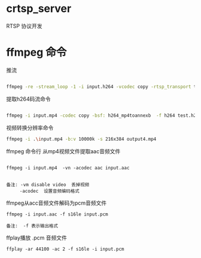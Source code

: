 # crtsp_server

RTSP 协议开发



# ffmpeg 命令

推流

```bash

ffmpeg -re -stream_loop -1 -i input.h264 -vcodec copy -rtsp_transport tcp -f rtsp rtsp://127.0.0.1/live/chensong

```


提取h264码流命令

```bash

ffmpeg -i input.mp4 -codec copy -bsf: h264_mp4toannexb  -f h264 test.h264 
```


视频转换分辨率命令

```bash
ffmpeg -i .\input.mp4 -b:v 10000k -s 216x384 output4.mp4
```



ffmpeg 命令行 从mp4视频文件提取aac音频文件

```

ffmpeg -i input.mp4  -vn -acodec aac input.aac 


备注: -vm disable video  丢掉视频
     -acodec  设置音频编码格式
```


ffmpeg从acc音频文件解码为pcm音频文件

```
ffmpeg -i input.aac -f s16le input.pcm

备注:  -f 表示输出格式
```


ffplay播放 .pcm 音频文件

```
ffplay -ar 44100 -ac 2 -f s16le -i input.pcm 
```